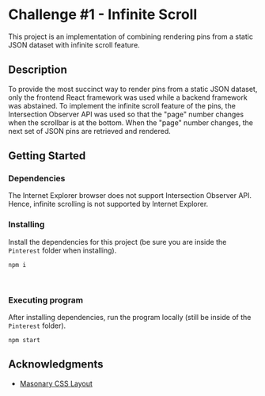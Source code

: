 # Challenge #1 - Infinite Scroll
This project is an implementation of combining rendering pins from a static JSON dataset with infinite scroll feature.  

## Description
To provide the most succinct way to render pins from a static JSON dataset, only the frontend React framework was used while a backend framework was abstained. To implement the infinite scroll feature of the pins, the Intersection Observer API was used so that the "page" number changes when the scrollbar is at the bottom. When the "page" number changes, the next set of JSON pins are retrieved and rendered. 
## Getting Started
### Dependencies
The Internet Explorer browser does not support Intersection Observer API. Hence, infinite scrolling is not supported by Internet Explorer.
<br>
### Installing
Install the dependencies for this project (be sure you are inside the `Pinterest` folder when installing).
```
npm i
```
<br>

### Executing program
After installing dependencies, run the program locally (still be inside of the `Pinterest` folder).
```
npm start
```

## Acknowledgments
- [Masonary CSS Layout](https://dev.to/anobjectisa/build-a-pinterest-layout-using-html-css-2m2d)